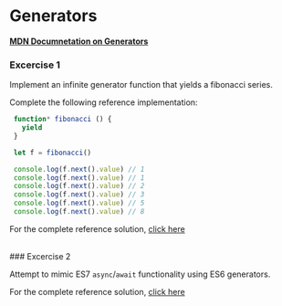 # Generators

[**MDN Documnetation on Generators**](https://developer.mozilla.org/en/docs/Web/JavaScript/Reference/Statements/function*)



### Excercise 1

Implement an infinite generator function that yields a fibonacci series.

Complete the following reference implementation:

```javascript
 function* fibonacci () {
   yield
 }

 let f = fibonacci()

 console.log(f.next().value) // 1
 console.log(f.next().value) // 1
 console.log(f.next().value) // 2
 console.log(f.next().value) // 3
 console.log(f.next().value) // 5
 console.log(f.next().value) // 8
```

 For the complete reference solution, [click here](https://github.com/BarakChamo/es-next-workshop/edit/master/chapters/6-generators/solution1.md)

<br/>
### Excercise 2

Attempt to mimic ES7 `async`/`await` functionality using ES6 generators.

For the complete reference solution, [click here](https://github.com/BarakChamo/es-next-workshop/edit/master/chapters/6-generators/solution2.md)
